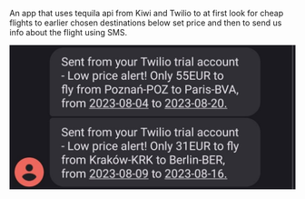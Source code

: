 An app that uses tequila api from Kiwi and Twilio to at first look for cheap flights to earlier chosen destinations below set price and then to send us info about the flight using SMS.

![My Image](twilio.jpeg)
